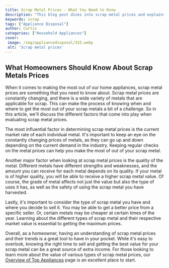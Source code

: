 ```yaml
---
title: Scrap Metal Prices - What You Need to Know
description: "This blog post dives into scrap metal prices and explains what to consider when looking for the best deal Find out the basics of how to get the best return for your scrap metals"
keywords: scrap
tags: ["Appliance Disposal"]
author: Curtis
categories: ["Household Appliances"]
cover: 
 image: /img/appliancedisposal/315.webp
 alt: 'Scrap metal prices'
---
```

## What Homeowners Should Know About Scrap Metals Prices

When it comes to making the most out of our home appliances, scrap metal prices are something that you need to know about. Scrap metal prices are constantly changing, and there is a wide variety of metals that are applicable for scrap. This can make the process of knowing when and where to get the most out of your scrap metals a bit of a challenge. So in this article, we'll discuss the different factors that come into play when evaluating scrap metal prices.

The most influential factor in determining scrap metal prices is the current market rate of each individual metal. It's important to keep an eye on the constantly changing prices of metals, as they can go up and down depending on the current demand in the industry. Keeping regular checks on the metal prices can help you make the most of out of your scrap metal.

Another major factor when looking at scrap metal prices is the quality of the metal. Different metals have different strengths and weaknesses, and the amount you can receive for each metal depends on its quality. If your metal is of higher quality, you will be able to receive a higher scrap metal value. Of course, the grade of metal affects not just the value but also the type of uses it has, as well as the safety of using the scrap metal you have harvested.

Lastly, it's important to consider the type of scrap metal you have and where you decide to sell it. You may be able to get a better price from a specific seller. Or, certain metals may be cheaper at certain times of the year. Learning about the different types of scrap metal and their respective market value is essential to getting the maximum prices.

Overall, as a homeowner, having an understanding of scrap metal prices and their trends is a great tool to have in your pocket. While it's easy to overlook, knowing the right time to sell and getting the best value for your scrap metal can be a great source of extra income. For those looking to learn more about the value of various types of scrap metal prices, our [Overview of Top Appliances](https://www.appliancesconnection.com/pages/appliance-overview) page is an excellent place to start.
